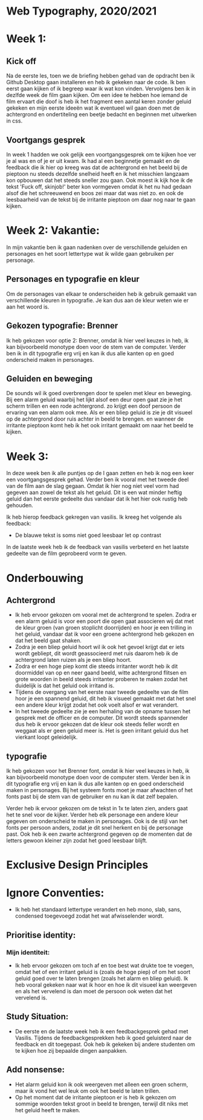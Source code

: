 # Web Typography, 2020/2021

# Week 1:

## Kick off

Na de eerste les, toen we de briefing hebben gehad van de opdracht ben ik Github Desktop gaan installeren en heb ik gekeken naar de code. Ik ben eerst gaan kijken of ik begreep waar ik wat kon vinden. Vervolgens ben ik in dezlfde week de film gaan kijken. Om een idee te hebben hoe iemand de film ervaart die doof is heb ik het fragment een aantal keren zonder geluid gekeken en mijn eerste ideeën wat ik eventueel wil gaan doen met de achtergrond en ondertiteling een beetje bedacht en beginnen met uitwerken in css.

## Voortgangs gesprek
In week 1 hadden we ook gelijk een voortgangsgesprek om te kijken hoe ver je al was en of je er uit kwam. Ik had al een beginnetje gemaakt en de feedback die ik hier op kreeg was dat de achtergrond en het beeld bij de pieptoon nu steeds dezelfde snelheid heeft en ik het misschien langzaam kon opbouwen dat het steeds sneller zou gaan. Ook moest ik kijk hoe ik de tekst 'Fuck off, skinjob!' beter kon vormgeven omdat ik het nu had gedaan alsof die het schreeuwend en boos zei maar dat was niet zo. en ook de leesbaarheid van de tekst bij de irritante pieptoon om daar nog naar te gaan kijken. 


# Week 2: Vakantie: 

In mijn vakantie ben ik gaan nadenken over de verschillende geluiden en personages en het soort lettertype wat ik wilde gaan gebruiken per personage.

## Personages en typografie en kleur

Om de personages van elkaar te onderscheiden heb ik gebruik gemaakt van verschillende kleuren in typografie. Je kan dus aan de kleur weten wie er aan het woord is. 

## Gekozen typografie: Brenner

Ik heb gekozen voor optie 2: Brenner, omdat ik hier veel keuzes in heb, ik kan bijvoorbeeld monotype doen voor de stem van de computer. Verder ben ik in dit typografie erg vrij en kan ik dus alle kanten op en goed onderscheid maken in personages.

## Geluiden en beweging

De sounds wil ik goed overbrengen door te spelen met kleur en beweging. Bij een alarm geluid waarbij het lijkt alsof een deur open gaat zie je het scherm trillen en een rode achtergrond. zo krijgt een doof persoon de ervaring van een alarm ook mee. Als er een bliep geluid is zie je dit visueel op de achtergrond door ruis achter in beeld te brengen. en wanneer de irritante pieptoon komt heb ik het ook irritant gemaakt om naar het beeld te kijken.


# Week 3:

In deze week ben ik alle puntjes op de I gaan zetten en heb ik nog een keer een voortgangsgesprek gehad. Verder ben ik vooral met het tweede deel van de film aan de slag gegaan. Omdat ik hier nog niet veel vorm had gegeven aan zowel de tekst als het geluid. Dit is een wat minder heftig geluid dan het eerste gedeelte dus vandaar dat ik het hier ook rustig heb gehouden. 

Ik heb hierop feedback gekregen van vasilis. Ik kreeg het volgende als feedback:
- De blauwe tekst is soms niet goed leesbaar let op contrast


In de laatste week heb ik de feedback van vasilis verbeterd en het laatste gedeelte van de film geprobeerd vorm te geven.

# Onderbouwing

## Achtergrond
- Ik heb ervoor gekozen om vooral met de achtergrond te spelen. Zodra er een alarm geluid is voor een poort die open gaat associeren wij dat met de kleur groen (van groen stoplicht doorrijden) en hoor je een trilling in het geluid, vandaar dat ik voor een groene achtergrond heb gekozen en dat het beeld gaat shaken.
- Zodra je een bliep geluid hoort wil ik ook het gevoel krijgt dat er iets wordt gebliept, dit wordt geassocieerd met ruis daarom heb ik de achtergrond laten ruizen als je een bliep hoort.
- Zodra er een hoge piep komt die steeds irritanter wordt heb ik dit doormiddel van op en neer gaand beeld, witte achtergrond flitsen en grote woorden in beeld steeds irritanter proberen te maken zodat het duidelijk is dat het geluid ook irritand is.
- Tijdens de overgang van het eerste naar tweede gedeelte van de film hoor je een spannend geluid, dit heb ik visueel gemaakt met dat het snel een andere kleur krijgt zodat het ook voelt alsof er wat verandert. 
- In het tweede gedeelte zie je een herhaling van de opname tussen het gesprek met de officer en de computer. Dit wordt steeds spannender dus heb ik ervoor gekozen dat de kleur ook steeds feller wordt en weggaat als er geen geluid meer is. Het is geen irritant geluid dus het vierkant loopt geleidelijk. 

## typografie

Ik heb gekozen voor het Brenner font, omdat ik hier veel keuzes in heb, ik kan bijvoorbeeld monotype doen voor de computer stem. Verder ben ik in dit typografie erg vrij en kan ik dus alle kanten op en goed onderscheid maken in personages. Bij het systeem fonts moet je maar afwachten of het fonts past bij de stem van de gebruiker en nu kan ik dat zelf bepalen. 

Verder heb ik ervoor gekozen om de tekst in 1x te laten zien, anders gaat het te snel voor de kijker. Verder heb elk personage een andere kleur gegeven om onderscheid te maken in personages. Ook is de stijl van het fonts per persoon anders, zodat je dit snel herkent en bij de personage past. Ook heb ik een zwarte achtergrond gegeven op de momenten dat de letters gewoon kleiner zijn zodat het goed leesbaar blijft.

# Exclusive Design Principles

# Ignore Conventies:
- Ik heb het standaard lettertype verandert en heb mono, slab, sans, condensed toegevoegd zodat het wat afwisselender wordt. 

## Prioritise identity:

### Mijn identiteit:
- Ik heb ervoor gekozen om toch af en toe best wat drukte toe te voegen, omdat het of een irritant geluid is (zoals de hoge piep) of om het soort geluid goed over te laten brengen (zoals het alarm en bliep geluid). Ik heb vooral gekeken naar wat ik hoor en hoe ik dit visueel kan weergeven en als het vervelend is dan moet de persoon ook weten dat het vervelend is. 

## Study Situation:
- De eerste en de laatste week heb ik een feedbackgesprek gehad met Vasilis. Tijdens de feedbackgesprekken heb ik goed geluisterd naar de feedback en dit toegepast. Ook heb ik gekeken bij andere studenten om te kijken hoe zij bepaalde dingen aanpakken.

## Add nonsense:
- Het alarm geluid kon ik ook weergeven met alleen een groen scherm, maar ik vond het wel leuk om ook het beeld te laten trillen.
- Op het moment dat de irritante pieptoon er is heb ik gekozen om sommige woorden tekst groot in beeld te brengen, terwijl dit niks met het geluid heeft te maken.
